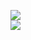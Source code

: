 [![](https://img.shields.io/badge/Made%20With-Github%20Spray-lightgrey.svg?style=for-the-badge&logo=github)](https://github.com/Annihil/github-spray#2973)  
[![](https://i.imgur.com/2DrTn0Z.gif)](https://github.com/Annihil/github-spray)